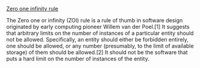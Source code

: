[Zero one infinity rule](https://en.wikipedia.org/wiki/Zero_one_infinity_rule)


The Zero one or infinity (ZOI) rule is a rule of thumb in software design originated by early computing pioneer Willem van der Poel.[1] It suggests that arbitrary limits on the number of instances of a particular entity should not be allowed. Specifically, an entity should either be forbidden entirely, one should be allowed, or any number (presumably, to the limit of available storage) of them should be allowed.[2] It should not be the software that puts a hard limit on the number of instances of the entity.

